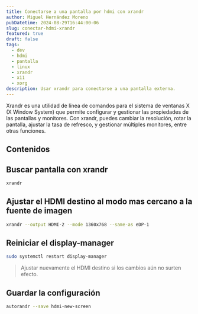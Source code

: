 ```yaml
---
title: Conectarse a una pantalla por hdmi con xrandr 
author: Miguel Hernández Moreno
pubDatetime: 2024-08-29T16:44:00-06
slug: conectar-hdmi-xrandr
featured: true
draft: false
tags:
  - dev
  - hdmi
  - pantalla
  - linux
  - xrandr
  - x11
  - xorg
description: Usar xrandr para conectarse a una pantalla externa.
---
```


Xrandr es una utilidad de línea de comandos para el sistema de ventanas X (X Window System) que permite configurar y gestionar las propiedades de las pantallas y monitores. Con xrandr, puedes cambiar la resolución, rotar la pantalla, ajustar la tasa de refresco, y gestionar múltiples monitores, entre otras funciones.

## Contenidos

## Buscar pantalla con xrandr

```bash
xrandr
```

## Ajustar el HDMI destino al modo mas cercano a la fuente de imagen

```bash
xrandr --output HDMI-2 --mode 1360x768 --same-as eDP-1
```

## Reiniciar el display-manager

```bash
sudo systemctl restart display-manager
```

> Ajustar nuevamente el HDMI destino si los cambios aún no surten efecto.

## Guardar la configuración

```bash
autorandr --save hdmi-new-screen
```
